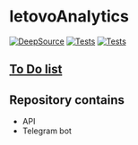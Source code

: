 # letovoAnalytics
[![DeepSource](https://deepsource.io/gh/arsikurin/letovoAnalytics.svg/?label=resolved+issues&show_trend=true&token=aLZlulv-AirTmu0fT8MTNJiA)](https://deepsource.io/gh/arsikurin/letovoAnalytics/?ref=repository-badge)
[![Tests](https://github.com/arsikurin/letovoAnalytics/actions/workflows/test.yaml/badge.svg)](https://github.com/arsikurin/letovoAnalytics/actions/workflows/test.yaml)
[![Tests](https://github.com/arsikurin/letovoAnalytics/actions/workflows/test.yaml/badge.svg)](https://github.com/arsikurin/letovoAnalytics/actions/workflows/test.yaml)

## [To Do list](https://github.com/arsikurin/letovoAnalytics/projects/1)


## Repository contains
- API
- Telegram bot
